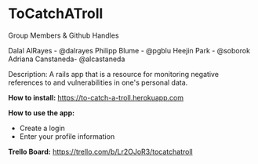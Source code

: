 # ToCatchATroll
Group Members & Github Handles

Dalal AlRayes - @dalrayes
Philipp Blume - @pgblu
Heejin Park - @soborok
Adriana Canstaneda- @alcastaneda

Description:
A rails app that is a resource for monitoring negative references to and vulnerabilities in one's personal data.

**How to install:**
https://to-catch-a-troll.herokuapp.com

**How to use the app:**
* Create a login
* Enter your profile information


**Trello Board:**
https://trello.com/b/Lr2OJoR3/tocatchatroll
